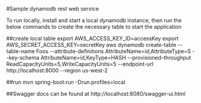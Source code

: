#Sample dynamodb rest web service

To run locally, install and start a local dynamodb instance, then run the below commands to create the necessary table to start the application

##create local table
export AWS_ACCESS_KEY_ID=accessKey
export AWS_SECRET_ACCESS_KEY=secretKey
aws dynamodb create-table --table-name Foos --attribute-definitions AttributeName=id,AttributeType=S  --key-schema AttributeName=id,KeyType=HASH --provisioned-throughput ReadCapacityUnits=5,WriteCapacityUnits=5 --endpoint-url http://localhost:8000 --region us-west-2

##run
mvn spring-boot:run -Drun.profiles=local

##Swagger docs can be found at
http://localhost:8080/swagger-ui.html
